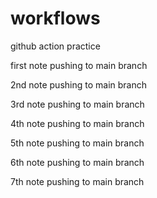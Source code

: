 # workflows
github action practice

first note pushing to main branch

2nd note pushing to main branch

3rd note pushing to main branch

4th note pushing to main branch

5th note pushing to main branch

6th note pushing to main branch

7th note pushing to main branch